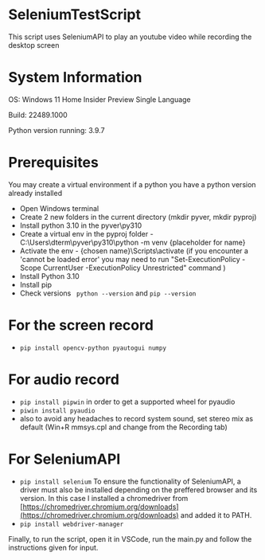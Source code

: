 # SeleniumTestScript
 This script uses SeleniumAPI to play an youtube video while recording the desktop screen

# System Information
OS: Windows 11 Home Insider Preview Single Language

Build: 22489.1000

Python version running: 3.9.7

# Prerequisites
You may create a virtual environment if a python you have a python version already installed
* Open Windows terminal
* Create 2 new folders in the current directory (mkdir pyver, mkdir pyproj)
* Install python 3.10 in the pyver\py310
* Create a virtual env in the pyproj folder - C:\Users\dterm\pyver\py310\python -m venv {placeholder for name}
* Activate the env -  {chosen name}\Scripts\activate (if you encounter a 'cannot be loaded error' you may need to run "Set-ExecutionPolicy -Scope CurrentUser -ExecutionPolicy Unrestricted" command )
* Install Python 3.10
* Install pip
* Check versions ` python --version` and `pip --version`

# For the screen record
* `pip install opencv-python pyautogui numpy`

# For audio record
* `pip install pipwin` in order to get a supported wheel for pyaudio
* `piwin install pyaudio`
* also to avoid any headaches to record system sound, set stereo mix as default (Win+R mmsys.cpl and change from the Recording tab)

# For SeleniumAPI
* `pip install selenium`
To ensure the functionality of SeleniumAPI, a driver must also be installed depending on the preffered browser and its version.
In this case I installed a chromedriver from [https://chromedriver.chromium.org/downloads](https://chromedriver.chromium.org/downloads) and added it to PATH.
* `pip install webdriver-manager`

Finally, to run the script, open it in VSCode, run the main.py and follow the instructions given for input.


